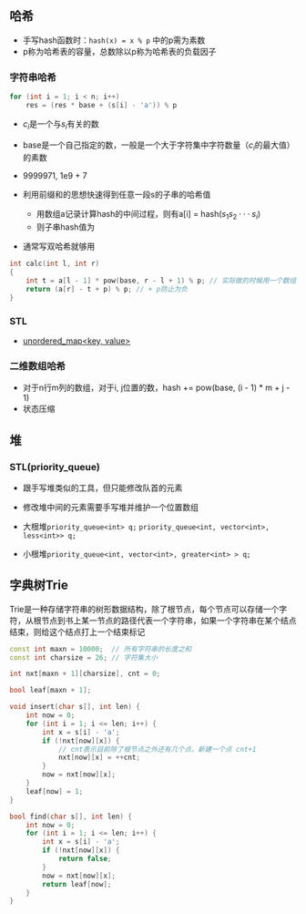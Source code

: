 ## 哈希

- 手写hash函数时：`hash(x) = x % p` 中的p需为素数
- p称为哈希表的容量，总数除以p称为哈希表的负载因子

### 字符串哈希

```cpp
for (int i = 1; i < n; i++)
    res = (res * base + (s[i] - 'a')) % p
```

- $c_i$是一个与$s_i$有关的数
- base是一个自己指定的数，一般是一个大于字符集中字符数量（$c_i$的最大值）的素数
- 9999971, 1e9 + 7

- 利用前缀和的思想快速得到任意一段s的子串的哈希值
  - 用数组a记录计算hash的中间过程，则有a[i] = hash($s_1s_2···s_i$)
  - 则子串hash值为

- 通常写双哈希就够用

```cpp
int calc(int l, int r)
{
    int t = a[l - 1] * pow(base, r - l + 1) % p; // 实际做的时候用一个数组记录base的幂，防止溢出
    return (a[r] - t + p) % p; // + p防止为负
}
```

### STL

- [unordered_map<key, value>](http://www.cplusplus.com/reference)

### 二维数组哈希

- 对于n行m列的数组，对于i, j位置的数，hash += pow(base, (i - 1) * m + j - 1)
- 状态压缩

## 堆

### STL(priority_queue)

- 跟手写堆类似的工具，但只能修改队首的元素

- 修改堆中间的元素需要手写堆并维护一个位置数组

- 大根堆`priority_queue<int> q;` `priority_queue<int, vector<int>, less<int>> q;`

- 小根堆`priority_queue<int, vector<int>, greater<int> > q;`

## 字典树Trie

Trie是一种存储字符串的树形数据结构，除了根节点，每个节点可以存储一个字符，从根节点到书上某一节点的路径代表一个字符串，如果一个字符串在某个结点结束，则给这个结点打上一个结束标记

```cpp
const int maxn = 10000;  // 所有字符串的长度之和
const int charsize = 26; // 字符集大小

int nxt[maxn + 1][charsize], cnt = 0;

bool leaf[maxn + 1];

void insert(char s[], int len) {
    int now = 0;
    for (int i = 1; i <= len; i++) {
        int x = s[i] - 'a';
        if (!nxt[now][x]) {
            // cnt表示目前除了根节点之外还有几个点，新建一个点 cnt+1
            nxt[now][x] = ++cnt;
        }
        now = nxt[now][x];
    }
    leaf[now] = 1;
}

bool find(char s[], int len) {
    int now = 0;
    for (int i = 1; i <= len; i++) {
        int x = s[i] - 'a';
        if (!nxt[now][x]) {
            return false;
        }
        now = nxt[now][x];
        return leaf[now];
    }
}

```